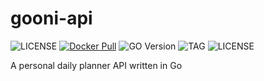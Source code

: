 # gooni-api
![LICENSE](https://img.shields.io/github/workflow/status/numb95/gooni-api/gooni-api&#32;CI?style=for-the-badge) [![Docker Pull](https://img.shields.io/docker/pulls/numb95/gooni-api?style=for-the-badge)](https://hub.docker.com/r/numb95/gooni-api)  ![GO Version](https://img.shields.io/github/go-mod/go-version/numb95/gooni-api?style=for-the-badge) ![TAG](https://img.shields.io/github/v/tag/numb95/gooni-api?style=for-the-badge) ![LICENSE](https://img.shields.io/github/license/numb95/gooni-api?style=for-the-badge)

A personal daily planner API written in Go
